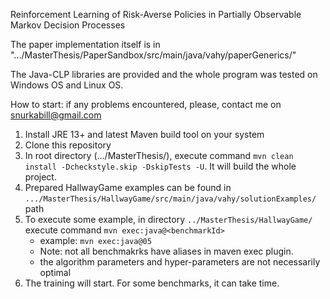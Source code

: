 Reinforcement Learning of Risk-Averse Policies in Partially Observable Markov Decision Processes

The paper implementation itself is in ".../MasterThesis/PaperSandbox/src/main/java/vahy/paperGenerics/"

The Java-CLP libraries are provided and the whole program was tested on Windows OS and Linux OS.

How to start:
if any problems encountered, please, contact me on snurkabill@gmail.com

1. Install JRE 13+ and latest Maven build tool on your system
2. Clone this repository
3. In root directory (.../MasterThesis/), execute command `mvn clean install -Dcheckstyle.skip -DskipTests -U`. It will build the whole project.
4. Prepared HallwayGame examples can be found in `.../MasterThesis/HallwayGame/src/main/java/vahy/solutionExamples/` path
5. To execute some example, in directory `../MasterThesis/HallwayGame/` execute command `mvn exec:java@<benchmarkId>`
    - example: `mvn exec:java@05`
    - Note: not all benchmakrks have aliases in maven exec plugin. 
    - the algorithm parameters and hyper-parameters are not necessarily optimal
6. The training will start. For some benchmarks, it can take time.



